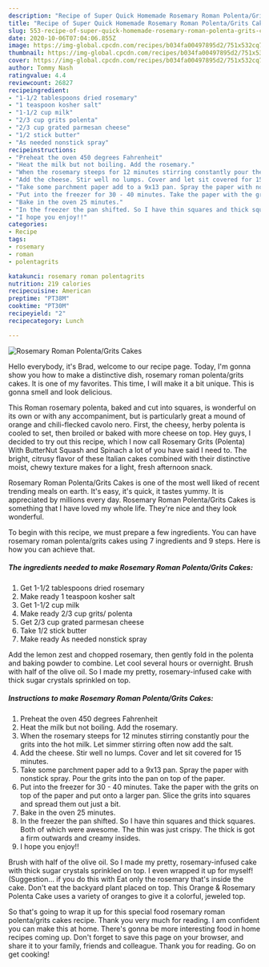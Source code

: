 ```yaml
---
description: "Recipe of Super Quick Homemade Rosemary Roman Polenta/Grits Cakes"
title: "Recipe of Super Quick Homemade Rosemary Roman Polenta/Grits Cakes"
slug: 553-recipe-of-super-quick-homemade-rosemary-roman-polenta-grits-cakes
date: 2020-10-06T07:04:06.855Z
image: https://img-global.cpcdn.com/recipes/b034fa00497895d2/751x532cq70/rosemary-roman-polentagrits-cakes-recipe-main-photo.jpg
thumbnail: https://img-global.cpcdn.com/recipes/b034fa00497895d2/751x532cq70/rosemary-roman-polentagrits-cakes-recipe-main-photo.jpg
cover: https://img-global.cpcdn.com/recipes/b034fa00497895d2/751x532cq70/rosemary-roman-polentagrits-cakes-recipe-main-photo.jpg
author: Tommy Nash
ratingvalue: 4.4
reviewcount: 26827
recipeingredient:
- "1-1/2 tablespoons dried rosemary"
- "1 teaspoon kosher salt"
- "1-1/2 cup milk"
- "2/3 cup grits polenta"
- "2/3 cup grated parmesan cheese"
- "1/2 stick butter"
- "As needed nonstick spray"
recipeinstructions:
- "Preheat the oven 450 degrees Fahrenheit"
- "Heat the milk but not boiling. Add the rosemary."
- "When the rosemary steeps for 12 minutes stirring constantly pour the grits into the hot milk. Let simmer stirring often now add the salt."
- "Add the cheese. Stir well no lumps. Cover and let sit covered for 15 minutes."
- "Take some parchment paper add to a 9x13 pan. Spray the paper with nonstick spray. Pour the grits into the pan on top of the paper."
- "Put into the freezer for 30 - 40 minutes. Take the paper with the grits on top of the paper and put onto a larger pan. Slice the grits into squares and spread them out just a bit."
- "Bake in the oven 25 minutes."
- "In the freezer the pan shifted. So I have thin squares and thick squares. Both of which were awesome. The thin was just crispy. The thick is got a firm outwards and creamy insides."
- "I hope you enjoy!!"
categories:
- Recipe
tags:
- rosemary
- roman
- polentagrits

katakunci: rosemary roman polentagrits 
nutrition: 219 calories
recipecuisine: American
preptime: "PT38M"
cooktime: "PT30M"
recipeyield: "2"
recipecategory: Lunch

---
```



![Rosemary Roman Polenta/Grits Cakes](https://img-global.cpcdn.com/recipes/b034fa00497895d2/751x532cq70/rosemary-roman-polentagrits-cakes-recipe-main-photo.jpg)

Hello everybody, it's Brad, welcome to our recipe page. Today, I'm gonna show you how to make a distinctive dish, rosemary roman polenta/grits cakes. It is one of my favorites. This time, I will make it a bit unique. This is gonna smell and look delicious.

This Roman rosemary polenta, baked and cut into squares, is wonderful on its own or with any accompaniment, but is particularly great a mound of orange and chili-flecked cavolo nero. First, the cheesy, herby polenta is cooled to set, then broiled or baked with more cheese on top. Hey guys, I decided to try out this recipe, which I now call Rosemary Grits (Polenta) With ButterNut Squash and Spinach a lot of you have said I need to. The bright, citrusy flavor of these Italian cakes combined with their distinctive moist, chewy texture makes for a light, fresh afternoon snack.

Rosemary Roman Polenta/Grits Cakes is one of the most well liked of recent trending meals on earth. It's easy, it's quick, it tastes yummy. It is appreciated by millions every day. Rosemary Roman Polenta/Grits Cakes is something that I have loved my whole life. They're nice and they look wonderful.


To begin with this recipe, we must prepare a few ingredients. You can have rosemary roman polenta/grits cakes using 7 ingredients and 9 steps. Here is how you can achieve that.

<!--inarticleads1-->

##### The ingredients needed to make Rosemary Roman Polenta/Grits Cakes:

1. Get 1-1/2 tablespoons dried rosemary
1. Make ready 1 teaspoon kosher salt
1. Get 1-1/2 cup milk
1. Make ready 2/3 cup grits/ polenta
1. Get 2/3 cup grated parmesan cheese
1. Take 1/2 stick butter
1. Make ready As needed nonstick spray


Add the lemon zest and chopped rosemary, then gently fold in the polenta and baking powder to combine. Let cool several hours or overnight. Brush with half of the olive oil. So I made my pretty, rosemary-infused cake with thick sugar crystals sprinkled on top. 

<!--inarticleads2-->

##### Instructions to make Rosemary Roman Polenta/Grits Cakes:

1. Preheat the oven 450 degrees Fahrenheit
1. Heat the milk but not boiling. Add the rosemary.
1. When the rosemary steeps for 12 minutes stirring constantly pour the grits into the hot milk. Let simmer stirring often now add the salt.
1. Add the cheese. Stir well no lumps. Cover and let sit covered for 15 minutes.
1. Take some parchment paper add to a 9x13 pan. Spray the paper with nonstick spray. Pour the grits into the pan on top of the paper.
1. Put into the freezer for 30 - 40 minutes. Take the paper with the grits on top of the paper and put onto a larger pan. Slice the grits into squares and spread them out just a bit.
1. Bake in the oven 25 minutes.
1. In the freezer the pan shifted. So I have thin squares and thick squares. Both of which were awesome. The thin was just crispy. The thick is got a firm outwards and creamy insides.
1. I hope you enjoy!!


Brush with half of the olive oil. So I made my pretty, rosemary-infused cake with thick sugar crystals sprinkled on top. I even wrapped it up for myself! (Suggestion… if you do this with Eat only the rosemary that&#39;s inside the cake. Don&#39;t eat the backyard plant placed on top. This Orange &amp; Rosemary Polenta Cake uses a variety of oranges to give it a colorful, jeweled top. 

So that's going to wrap it up for this special food rosemary roman polenta/grits cakes recipe. Thank you very much for reading. I am confident you can make this at home. There's gonna be more interesting food in home recipes coming up. Don't forget to save this page on your browser, and share it to your family, friends and colleague. Thank you for reading. Go on get cooking!
